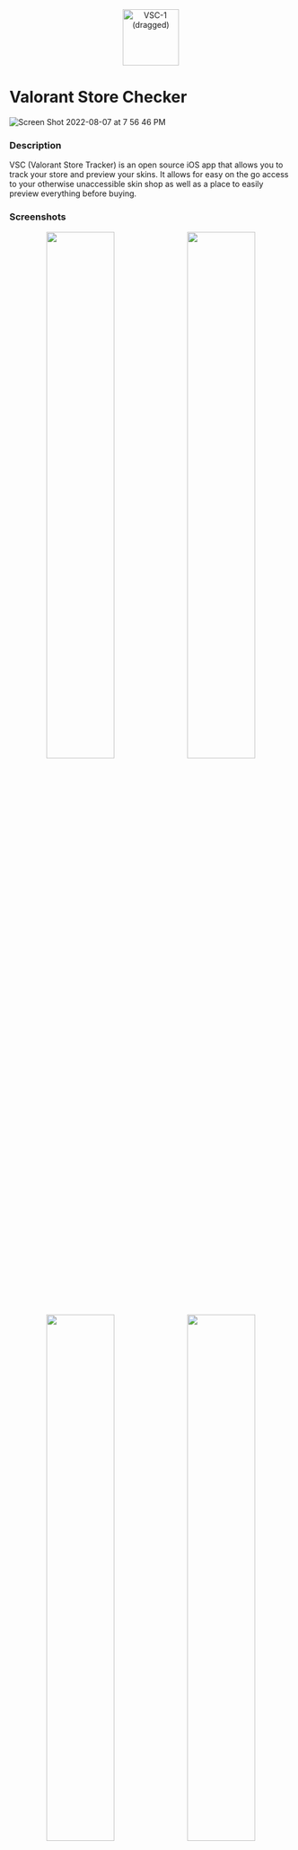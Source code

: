 <div align="center">
  <img width="100" alt="VSC-1 (dragged)" src="https://user-images.githubusercontent.com/77747704/183313304-d6343e5b-6679-4783-ad26-f277af996b6b.png">
</div>

<h1>
Valorant Store Checker
</h1>

![Screen Shot 2022-08-07 at 7 56 46 PM](https://user-images.githubusercontent.com/77747704/183316196-81248f7d-948b-4676-8edf-9b151d5ccab1.png)

### Description
VSC (Valorant Store Tracker) is an open source iOS app that allows you to track your store and preview your skins. It allows for easy on the go access to your otherwise unaccessible skin shop as well as a place to easily preview everything before buying. 

### Screenshots

<p align=center>
  <img width="49%" src="https://user-images.githubusercontent.com/77747704/183316740-c45ca2cc-ed89-4712-be62-2a916a92cd70.png" />
  <img width="49%" src="https://user-images.githubusercontent.com/77747704/183316723-3c5e6e33-a6d7-44d8-acd3-0740acbf2aef.png" />
</p>

<p align=center>
  <img width="49%" src="https://user-images.githubusercontent.com/77747704/183316785-db7a1716-67cf-4250-a31e-610fc5546035.png" />
  <img width="49%" src="https://user-images.githubusercontent.com/77747704/183316789-fa977781-19f3-4e7f-92ee-74d76a3bcb39.png" />
</p>

### Frequently Asked Questions

#### Why does the app need my login information?

While many of your statistics are free to access without your password, your store is a notable exception as it is considered sensitive information. In order for the app to access your store, it needs your login information where it obtains your store through this [open source API](https://github.com/HeyM1ke/ValorantClientAPI).

#### What are the measures in place to protect me?

In addition to never storing your password, sensitive information including your region is secured behind Keychain. The app is also open source, allowing anybody and everyone to access the code at all times. Your privacyis a priority, and I have done everything in my power to ensure it. For legal mumbo jumbo, see [here](https://solounity.notion.site/solounity/Valorant-Store-Checker-App-Privacy-Policy-761932ab3fcb4fea95564b2b63d2d5b5).

#### What assets are downloaded?

If you are perceptive, you will notice that the app downloads assets on your first launch. These are image assets allowing you to use the app's Skin index feature at all times, even when offline. 
